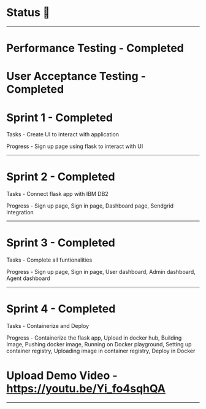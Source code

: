 # Status 📝
<hr>

# Performance Testing - Completed

# User Acceptance Testing - Completed

# Sprint 1 - Completed

  Tasks    - Create UI to interact with application
  
  Progress - Sign up page using flask to interact with UI
  
<hr>

# Sprint 2 - Completed

  Tasks    - Connect flask app with IBM DB2
  
  Progress - Sign up page, Sign in page, Dashboard page, Sendgrid integration

<hr>

# Sprint 3 - Completed

  Tasks    - Complete all funtionalities
  
  Progress - Sign up page, Sign in page, User dashboard, Admin dashboard, Agent dashboard
  
  <hr>
  
# Sprint 4 - Completed

  Tasks    - Containerize and Deploy
  
  Progress - Containerize the flask app, Upload in docker hub, Building Image, Pushing docker image, Running on Docker playground, Setting up container registry, Uploading image in container registry, Deploy in Docker


# Upload Demo Video - https://youtu.be/Yi_fo4sqhQA
<hr>
